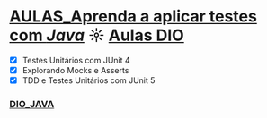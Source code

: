 # [AULAS_Aprenda a aplicar testes com *Java*](https://github.com/kakanew/DIO_JAVA/tree/master/AULAS_Aplicar_Testes_Java) ☼ [Aulas DIO](https://web.digitalinnovation.one/course/aprenda-aplicar-testes-com-java/learning/2c9b79aa-b288-4103-b9b4-6550d20dff5c)

- [x] Testes Unitários com JUnit 4
- [x] Explorando Mocks e Asserts
- [x] TDD e Testes Unitários com JUnit 5

### [DIO_JAVA](https://github.com/kakanew/DIO_JAVA)


